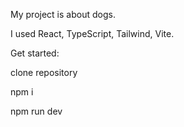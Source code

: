 My project is about dogs.

I used React, TypeScript, Tailwind, Vite.

Get started:

clone repository

npm i

npm run dev
